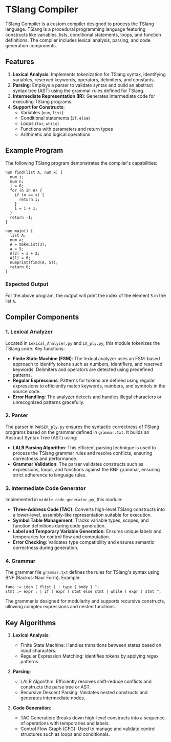 # TSlang Compiler

TSlang Compiler is a custom compiler designed to process the TSlang language. TSlang is a procedural programming language featuring constructs like variables, lists, conditional statements, loops, and function definitions. The compiler includes lexical analysis, parsing, and code generation components.

## Features

1. **Lexical Analysis**: Implements tokenization for TSlang syntax, identifying variables, reserved keywords, operators, delimiters, and constants.
2. **Parsing**: Employs a parser to validate syntax and build an abstract syntax tree (AST) using the grammar rules defined for TSlang.
3. **Intermediate Representation (IR)**: Generates intermediate code for executing TSlang programs.
4. **Support for Constructs**:
   - Variables (`num`, `list`)
   - Conditional statements (`if`, `else`)
   - Loops (`for`, `while`)
   - Functions with parameters and return types
   - Arithmetic and logical operations

## Example Program

The following TSlang program demonstrates the compiler's capabilities:

```tslang
num find(list A, num x) {
  num i;
  num n;
  i = 0;
  for (n in A) {
    if (n == x) {
      return i;
    }
    i = i + 1;
  }
  return -1;
}

num main() {
  list A;
  num a;
  A = makeList(3);
  a = 5;
  A[2] = a + 2;
  A[1] = 6;
  numprint(find(A, 5));
  return 0;
}
```

### Expected Output
For the above program, the output will print the index of the element `5` in the list `A`.

## Compiler Components

### 1. Lexical Analyzer

Located in `Lexical_Analyzer.py` and `LA_ply.py`, this module tokenizes the TSlang code. Key functions:
- **Finite State Machine (FSM)**: The lexical analyzer uses an FSM-based approach to identify tokens such as numbers, identifiers, and reserved keywords. Delimiters and operators are detected using predefined patterns.
- **Regular Expressions**: Patterns for tokens are defined using regular expressions to efficiently match keywords, numbers, and symbols in the source code.
- **Error Handling**: The analyzer detects and handles illegal characters or unrecognized patterns gracefully.

### 2. Parser

The parser in `PARSER_ply.py` ensures the syntactic correctness of TSlang programs based on the grammar defined in `grammar.txt`. It builds an Abstract Syntax Tree (AST) using:
- **LALR Parsing Algorithm**: This efficient parsing technique is used to process the TSlang grammar rules and resolve conflicts, ensuring correctness and performance.
- **Grammar Validation**: The parser validates constructs such as expressions, loops, and functions against the BNF grammar, ensuring strict adherence to language rules.

### 3. Intermediate Code Generator

Implemented in `middle_code_generator.py`, this module:
- **Three-Address Code (TAC)**: Converts high-level TSlang constructs into a lower-level, assembly-like representation suitable for execution.
- **Symbol Table Management**: Tracks variable types, scopes, and function definitions during code generation.
- **Label and Temporary Variable Generation**: Ensures unique labels and temporaries for control flow and computation.
- **Error Checking**: Validates type compatibility and ensures semantic correctness during generation.

### 4. Grammar

The grammar file `grammar.txt` defines the rules for TSlang's syntax using BNF (Backus-Naur Form). Example:

```
func := iden ( flist ) : type { body } ^;
stmt := expr ; | if ( expr ) stmt else stmt | while ( expr ) stmt ^;
```

The grammar is designed for modularity and supports recursive constructs, allowing complex expressions and nested functions.

## Key Algorithms

1. **Lexical Analysis**:
   - Finite State Machine: Handles transitions between states based on input characters.
   - Regular Expression Matching: Identifies tokens by applying regex patterns.

2. **Parsing**:
   - LALR Algorithm: Efficiently resolves shift-reduce conflicts and constructs the parse tree or AST.
   - Recursive Descent Parsing: Validates nested constructs and generates intermediate nodes.

3. **Code Generation**:
   - TAC Generation: Breaks down high-level constructs into a sequence of operations with temporaries and labels.
   - Control Flow Graph (CFG): Used to manage and validate control structures such as loops and conditionals.
